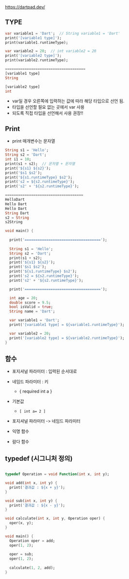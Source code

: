 
https://dartpad.dev/


## TYPE
```Dart
var variable1 = 'Dart';  // String variable1 = 'Dart'
print('[variable1 type]');
print(variable1.runtimeType);

var variable2 = 20;  // int variable2 = 20
print('[variable2 type]');
print(variable2.runtimeType);

=====================================
[variable1 type]
String

[variable2 type]
int
```

- var일 경우 오른쪽에 입력하는 값에 따라 해당 타입으로 선언 됨.
- 타입을 선언할 필요 없는 곳에서 var 사용
- 되도록 직접 타입을 선언해서 사용 권장!!

## Print
- print 매개변수는 문자열
```Dart
String s1 = 'Hello';
String s2 = 'Dart';
int i1 = 10;
print(s1 + s2);  // 문자열 + 문자열
print('${s1} ${s2}');  
print('$s1 $s2');
print('${s1.runtimeType} $s2');
print('s2 = ${s2.runtimeType}');
print('s2' + '${s2.runtimeType}');

====================================
HelloDart
Hello Dart
Hello Dart
String Dart
s2 = String
s2String
```

```Dart
void main() {
  
  print('===================================');
  
  String s1 = 'Hello';
  String s2 = 'Dart';
  print(s1 + s2);
  print('${s1} ${s2}');
  print('$s1 $s2');
  print('${s1.runtimeType} $s2');
  print('s2 = ${s2.runtimeType}');
  print('s2' + '${s2.runtimeType}');

  print('===================================');

  int age = 20;
  double score = 9.5;
  bool isValid = true;
  String name = 'Dart';

  var variable1 = 'Dart';
  print('[variable1 type] = ${variable1.runtimeType}');

  var variable2 = 20;
  print('[variable2 type] = ${variable2.runtimeType}');
}

```


## 함수
- 포지셔널 파라미터 : 입력된 순서대로
- 네임드 파라미터 : 키
	- { required int a }
- 기본값
	- `[ int a= 2 ] `
- 포지셔널 파라미터 -> 네임드 파라미터

- 익명 함수
- 람다 함수
## typedef (시그니처 정의)
```Dart

typedef Operation = void Function(int x, int y);

void add(int x, int y) {
  print('결과값 : ${x + y}');
}

void sub(int x, int y) {
  print('결과값 : ${x - y}');
}

void calculate(int x, int y, Operation oper) {
  oper(x, y);
}

void main() {
  Operation oper = add;
  oper(1, 2);
  
  oper = sub;
  oper(1, 2);
  
  calculate(1, 2, add);
}
```

